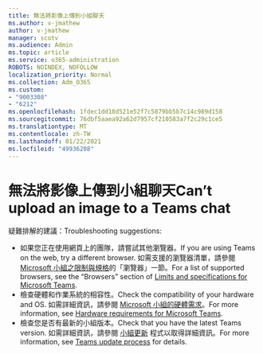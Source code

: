 ```yaml
---
title: 無法將影像上傳到小組聊天
ms.author: v-jmathew
author: v-jmathew
manager: scotv
ms.audience: Admin
ms.topic: article
ms.service: o365-administration
ROBOTS: NOINDEX, NOFOLLOW
localization_priority: Normal
ms.collection: Adm_O365
ms.custom:
- "9003308"
- "6212"
ms.openlocfilehash: 1fdec1dd18d521e52f7c5879bb5b7c14c989d158
ms.sourcegitcommit: 76dbf5aaea92a62d7957cf210583a7f2c29c1ce5
ms.translationtype: MT
ms.contentlocale: zh-TW
ms.lasthandoff: 01/22/2021
ms.locfileid: "49936208"
---
```

# <a name="cant-upload-an-image-to-a-teams-chat"></a><span data-ttu-id="446cd-102">無法將影像上傳到小組聊天</span><span class="sxs-lookup"><span data-stu-id="446cd-102">Can’t upload an image to a Teams chat</span></span>

<span data-ttu-id="446cd-103">疑難排解的建議：</span><span class="sxs-lookup"><span data-stu-id="446cd-103">Troubleshooting suggestions:</span></span>

- <span data-ttu-id="446cd-104">如果您正在使用網頁上的團隊，請嘗試其他瀏覽器。</span><span class="sxs-lookup"><span data-stu-id="446cd-104">If you are using Teams on the web, try a different browser.</span></span> <span data-ttu-id="446cd-105">如需支援的瀏覽器清單，請參閱 [Microsoft 小組之限制與規格](https://docs.microsoft.com/microsoftteams/limits-specifications-teams)的「瀏覽器」一節。</span><span class="sxs-lookup"><span data-stu-id="446cd-105">For a list of supported browsers, see the “Browsers” section of [Limits and specifications for Microsoft Teams](https://docs.microsoft.com/microsoftteams/limits-specifications-teams).</span></span>
- <span data-ttu-id="446cd-106">檢查硬體和作業系統的相容性。</span><span class="sxs-lookup"><span data-stu-id="446cd-106">Check the compatibility of your hardware and OS.</span></span> <span data-ttu-id="446cd-107">如需詳細資訊，請參閱 [Microsoft 小組的硬體需求](https://docs.microsoft.com/microsoftteams/hardware-requirements-for-the-teams-app)。</span><span class="sxs-lookup"><span data-stu-id="446cd-107">For more information, see [Hardware requirements for Microsoft Teams](https://docs.microsoft.com/microsoftteams/hardware-requirements-for-the-teams-app).</span></span>
- <span data-ttu-id="446cd-108">檢查您是否有最新的小組版本。</span><span class="sxs-lookup"><span data-stu-id="446cd-108">Check that you have the latest Teams version.</span></span> <span data-ttu-id="446cd-109">如需詳細資訊，請參閱 [小組更新](https://docs.microsoft.com/microsoftteams/teams-client-update) 程式以取得詳細資訊。</span><span class="sxs-lookup"><span data-stu-id="446cd-109">For more information, see [Teams update process](https://docs.microsoft.com/microsoftteams/teams-client-update) for details.</span></span>
